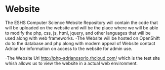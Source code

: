 # Website
The ESHS Computer Science Website Repository will contain the code that will be uploaded on the website and will be 
the place where we will be able to modify the php, css, js, html, jquery, and other languages that will be used along with
web frameworks. 
-The Website will be hosted on OpenShift do to the database and php along with modern appeal of Website
contact Adrian for information on access to the website for admin use. 

-The Website Url http://php-adrianosorio.rhcloud.com/ which is the test site whish allows us to view the website in a 
actual web environment.
